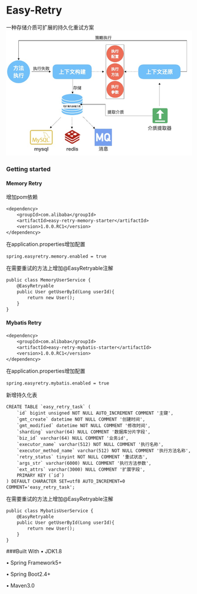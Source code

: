 # Easy-Retry
一种存储介质可扩展的持久化重试方案
![img](img/readme/arch.jpg)

### Getting started
#### Memory Retry
增加pom依赖

```
<dependency>
    <groupId>com.alibaba</groupId>
    <artifactId>easy-retry-memory-starter</artifactId>
    <version>1.0.0.RC1</version>
</dependency>
```


在application.properties增加配置

`spring.easyretry.memory.enabled = true`

在需要重试的方法上增加@EasyRetryable注解
```
public class MemoryUserService {
    @EasyRetryable
    public User getUserById(Long userId){
        return new User();
    }
}
```

#### Mybatis Retry
```
<dependency>
    <groupId>com.alibaba</groupId>
    <artifactId>easy-retry-mybatis-starter</artifactId>
    <version>1.0.0.RC1</version>
</dependency>
```


在application.properties增加配置

`spring.easyretry.mybatis.enabled = true`

新增持久化表
```
CREATE TABLE `easy_retry_task` (
    `id` bigint unsigned NOT NULL AUTO_INCREMENT COMMENT '主键',
    `gmt_create` datetime NOT NULL COMMENT '创建时间',
    `gmt_modified` datetime NOT NULL COMMENT '修改时间',
    `sharding` varchar(64) NULL COMMENT '数据库分片字段',
    `biz_id` varchar(64) NULL COMMENT '业务id',
    `executor_name` varchar(512) NOT NULL COMMENT '执行名称',
    `executor_method_name` varchar(512) NOT NULL COMMENT '执行方法名称',
    `retry_status` tinyint NOT NULL COMMENT '重试状态',
    `args_str` varchar(6000) NULL COMMENT '执行方法参数',
    `ext_attrs` varchar(3000) NULL COMMENT '扩展字段',
    PRIMARY KEY (`id`)
) DEFAULT CHARACTER SET=utf8 AUTO_INCREMENT=0 COMMENT='easy_retry_task';
```

在需要重试的方法上增加@EasyRetryable注解
```
public class MybatisUserService {
    @EasyRetryable
    public User getUserById(Long userId){
        return new User();
    }
}
```

###Built With
• JDK1.8

• Spring Framework5+

• Spring Boot2.4+

• Maven3.0
